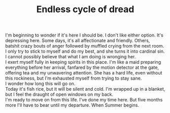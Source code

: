 ﻿---
layout: post
title: "Endless cycle of dread"
permalink: /21-02-01-dread/
post.time: 20:22
---

I'm beginning to wonder if it's here I should be. I don't like either option. It's depressing here. Some days, it's all affectionate and friendly. Others, batshit crazy bouts of anger followed by muffled crying from the next room. I only try to stick to myself and do my best, and she turns it into cardinal sin. I cannot possibly believe that what I am doing is wronging her.  
I exert myself fully in keeping spirits in this place. I'm like a maid preparing everything before her arrival, fanfared by the motion detector at the gate, offering tea and my unwavering attention. She has a hard life, even without this rockiness, but I'm exhausted myself from trying to stay sane.  
I wonder how long this will go on.  
Today it's fish rice, but it will be silent and cold. I'm wrapped up in a blanket, but I feel the draught of open windows on my back.  
I'm ready to move on from this life. I've done my time here. But five months more I'll have to bear until my departure. When Summer begins.
